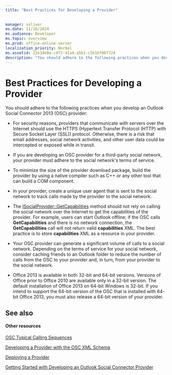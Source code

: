 ```yaml
---
title: "Best Practices for Developing a Provider"
 
 
manager: soliver
ms.date: 11/16/2014
ms.audience: Developer
ms.topic: overview
ms.prod: office-online-server
localization_priority: Normal
ms.assetid: 22e3de8a-c4f2-41a4-a5b1-c5b1bf06f724
description: "You should adhere to the following practices when you develop an Outlook Social Connector 2013 (OSC) provider:"
---
```


# Best Practices for Developing a Provider

You should adhere to the following practices when you develop an Outlook Social Connector 2013 (OSC) provider:
  
- For security reasons, providers that communicate with servers over the Internet should use the HTTPS (Hypertext Transfer Protocol (HTTP) with Secure Socket Layer (SSL)) protocol. Otherwise, there is a risk that email addresses, social network activities, and other user data could be intercepted or exposed while in transit.
    
- If you are developing an OSC provider for a third-party social network, your provider must adhere to the social network's terms of service.
    
- To minimize the size of the provider download package, build the provider by using a native compiler such as C++ or any other tool that can build a COM component.
    
- In your provider, create a unique user agent that is sent to the social network to track calls made by the provider to the social network.
    
- The [ISocialProvider::GetCapabilities](isocialprovider-getcapabilities.md) method should not rely on calling the social network over the Internet to get the capabilities of the provider. For example, users can start Outlook offline; if the OSC calls **GetCapabilities** and there is no network connection, the **GetCapabilities** call will not return valid **capabilities** XML. The best practice is to store **capabilities** XML as a resource in your provider. 
    
- Your OSC provider can generate a significant volume of calls to a social network. Depending on the terms of service for your social network, consider caching friends to an Outlook folder to reduce the number of calls from the OSC to your provider and, in turn, from your provider to the social network.
    
- Office 2013 is available in both 32-bit and 64-bit versions. Versions of Office prior to Office 2010 are available only in a 32-bit version. The default installation of Office 2013 on 64-bit Windows is 32-bit. If you intend to support the 64-bit version of the OSC that is installed with 64-bit Office 2013, you must also release a 64-bit version of your provider. 
    
## See also

#### Other resources

[OSC Typical Calling Sequences](osc-typical-calling-sequences.md)
  
[Developing a Provider with the OSC XML Schema](developing-a-provider-with-the-osc-xml-schema.md)
  
[Deploying a Provider](deploying-a-provider.md)
  
[Getting Started with Developing an Outlook Social Connector Provider](getting-started-with-developing-an-outlook-social-connector-provider.md)

